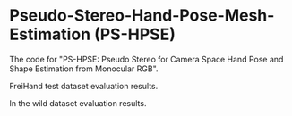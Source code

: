 # Pseudo-Stereo-Hand-Pose-Mesh-Estimation (PS-HPSE)
The code for "PS-HPSE: Pseudo Stereo for Camera Space Hand Pose and Shape Estimation from Monocular RGB".

FreiHand test dataset evaluation results.



In the wild dataset evaluation results.

